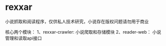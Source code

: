# rexxar
小说抓取和阅读程序，仅供私人技术研究，小说存在版权问题请勿用于商业

核心两个模块：
1、rexxar-crawler: 小说爬取和存储模块
2、reader-web：  小说管理和读取api接口
